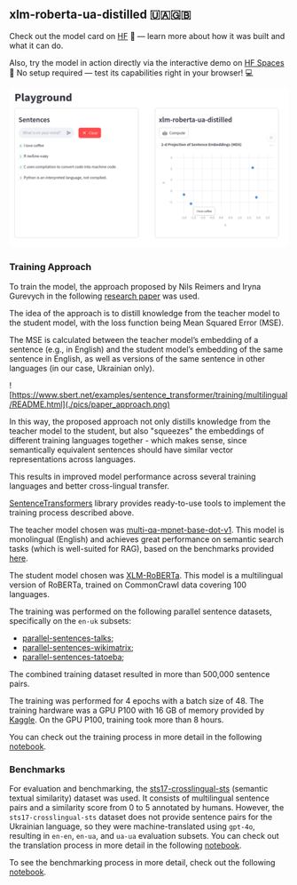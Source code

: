 ## xlm-roberta-ua-distilled 🇺🇦🇬🇧

Check out the model card on [HF](https://huggingface.co/panalexeu/xlm-roberta-ua-distilled) 📄 — learn more about how it was built and what it can do.

Also, try the model in action directly via the interactive demo on [HF Spaces](https://huggingface.co/spaces/panalexeu/xlm-roberta-ua-distilled) 🧪
No setup required — test its capabilities right in your browser! 💻

![Playground](./pics/playground.png)


### Training Approach

To train the model, the approach proposed by Nils Reimers and Iryna Gurevych in the following [research paper](https://arxiv.org/pdf/2004.09813) was used.

The idea of the approach is to distill knowledge from the teacher model to the student model, with the loss function being Mean Squared Error (MSE). 

The MSE is calculated between the teacher model’s embedding of a sentence (e.g., in English) and the student model’s embedding of the same sentence in English, as well as versions of the same sentence in other languages (in our case, Ukrainian only).

![https://www.sbert.net/examples/sentence_transformer/training/multilingual/README.html](./pics/paper_approach.png)

In this way, the proposed approach not only distills knowledge from the teacher model to the student, but also "squeezes" the embeddings of different training languages together - which makes sense, since semantically equivalent sentences should have similar vector representations across languages.

This results in improved model performance across several training languages and better cross-lingual transfer.

[SentenceTransformers](https://sbert.net/) library provides ready-to-use tools to implement the training process described above.

The teacher model chosen was [multi-qa-mpnet-base-dot-v1](https://huggingface.co/sentence-transformers/multi-qa-mpnet-base-dot-v1). This model is monolingual (English) and achieves great performance on semantic search tasks (which is well-suited for RAG), based on the benchmarks provided [here](https://sbert.net/docs/sentence_transformer/pretrained_models.html).

The student model chosen was [XLM-RoBERTa](https://huggingface.co/FacebookAI/xlm-roberta-base). This model is a multilingual version of RoBERTa, trained on CommonCrawl data covering 100 languages.

The training was performed on the following parallel sentence datasets, specifically on the `en-uk` subsets:

* [parallel-sentences-talks](https://huggingface.co/datasets/sentence-transformers/parallel-sentences-talks);
* [parallel-sentences-wikimatrix](https://huggingface.co/datasets/sentence-transformers/parallel-sentences-wikimatrix);
* [parallel-sentences-tatoeba](https://huggingface.co/datasets/sentence-transformers/parallel-sentences-tatoeba);

The combined training dataset resulted in more than 500,000 sentence pairs. 

The training was performed for 4 epochs with a batch size of 48. The training hardware was a GPU P100 with 16 GB of memory provided by [Kaggle](https://www.kaggle.com/). On the GPU P100, training took more than 8 hours.

You can check out the training process in more detail in the following [notebook](./researches/research_final.ipynb). 

### Benchmarks

For evaluation and benchmarking, the [sts17-crosslingual-sts](https://huggingface.co/datasets/mteb/sts17-crosslingual-sts) (semantic textual similarity) dataset was used. It consists of multilingual sentence pairs and a similarity score from 0 to 5 annotated by humans. However, the `sts17-crosslingual-sts` dataset does not provide sentence pairs for the Ukrainian language, so they were machine-translated using `gpt-4o`, resulting in `en-en`, `en-ua`, and `ua-ua` evaluation subsets. You can check out the translation process in more detail in the following [notebook](./researches/dataset_translation.ipynb). 

To see the benchmarking process in more detail, check out the following [notebook](./researches/benchmarks.ipynb).

